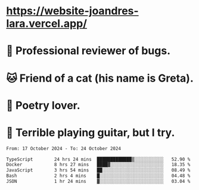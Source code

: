 # https://website-joandres-lara.vercel.app/
# 🐛 Professional reviewer of bugs.
# 🐱 Friend of a cat (his name is Greta).
# 📜 Poetry lover.
# 🎸 Terrible playing guitar, but I try.

<!--START_SECTION:waka-->

```txt
From: 17 October 2024 - To: 24 October 2024

TypeScript        24 hrs 24 mins  █████████████▒░░░░░░░░░░░   52.90 %
Docker            8 hrs 27 mins   ████▓░░░░░░░░░░░░░░░░░░░░   18.35 %
JavaScript        3 hrs 54 mins   ██░░░░░░░░░░░░░░░░░░░░░░░   08.49 %
Bash              2 hrs 4 mins    █░░░░░░░░░░░░░░░░░░░░░░░░   04.48 %
JSON              1 hr 24 mins    ▓░░░░░░░░░░░░░░░░░░░░░░░░   03.04 %
```

<!--END_SECTION:waka-->
